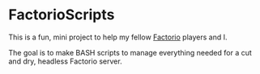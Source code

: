 # FactorioScripts

This is a fun, mini project to help my fellow [Factorio](https://factorio.com/) players and I.

The goal is to make BASH scripts to manage everything needed for a cut and dry, headless Factorio server.
